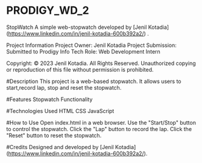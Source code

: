 # PRODIGY_WD_2

StopWatch
A simple web-stopwatch developed by [Jenil Kotadia] (https://www.linkedin.com/in/jenil-kotadia-600b392a2/) .

Project Information
Project Owner: Jenil Kotadia
Project Submission: Submitted to Prodigy Info Tech
Role: Web Development Intern

Copyright: © 2023 Jenil Kotadia. All Rights Reserved. Unauthorized copying or reproduction of this file without permission is prohibited.

#Description
This project is a web-based stopwatch. It allows users to start,record lap, stop and reset the stopwatch.

#Features
Stopwatch Functionality

#Technologies Used
HTML
CSS
JavaScript

#How to Use
Open index.html in a web browser.
Use the "Start/Stop" button to control the stopwatch.
Click the "Lap" button to record the lap.
Click the "Reset" button to reset the stopwatch.

#Credits
Designed and developed by [Jenil Kotadia] (https://www.linkedin.com/in/jenil-kotadia-600b392a2/).

